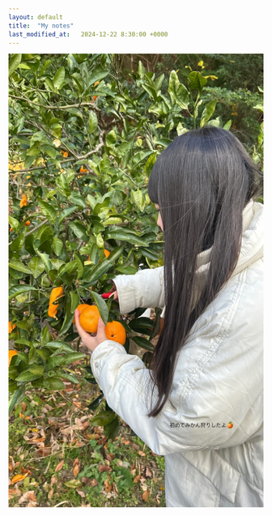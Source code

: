 ```yaml
---
layout: default
title:  "My notes"
last_modified_at:   2024-12-22 8:30:00 +0000
---
```


![Alt text](/_assets/images/20241222_a.jpg)
